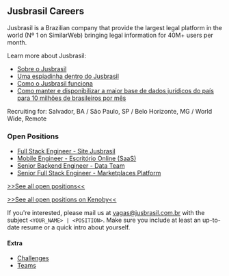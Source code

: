 ## Jusbrasil Careers

Jusbrasil is a Brazilian company that provide the largest legal platform in the world (Nº 1 on SimilarWeb) bringing legal information for 40M+ users per month.

Learn more about Jusbrasil:
* [Sobre o Jusbrasil](https://jusbrasil.jusbrasil.com.br/artigos/111826539/sobre-o-jusbrasil)
* [Uma espiadinha dentro do Jusbrasil](https://danielmurta.jusbrasil.com.br/artigos/383937197/o-o-uma-espiadinha-dentro-do-jusbrasil)
* [Como o Jusbrasil funciona](https://medium.com/jusbrasil-tech/como-o-jusbrasil-funciona-4303f2b1d356)
* [Como manter e disponibilizar a maior base de dados jurídicos do país para 10 milhões de brasileiros por mês](http://qconsp.com/sp2013/node/449.html)

Recruiting for: Salvador, BA / São Paulo, SP / Belo Horizonte, MG / World Wide, Remote


### Open Positions
- [Full Stack Engineer - Site Jusbrasil](https://jobs.kenoby.com/jusbrasil/job/senior-fullstack-engineer/5cf9980fe7299b487560a34e)
- [Mobile Engineer - Escritório Online (SaaS)](https://jobs.kenoby.com/jusbrasil/job/mobile-engineer/5cf054e594801f4025967e0f)
- [Senior Backend Engineer - Data Team](https://github.com/jusbrasil/careers/blob/tupy/reorg/positions/Senior%20Backend%20Engineer%20-%20Data.md)
- [Senior Full Stack Engineer - Marketplaces Platform](https://github.com/jusbrasil/careers/blob/tupy/reorg/positions/Senior%20Full%20Stack%20Engineer%20-%20Marketplaces.md)


[>>See all open positions<<](positions/)

[>>See all open positions on Kenoby<<](https://jobs.kenoby.com/jusbrasil)

If you're interested, please mail us at vagas@jusbrasil.com.br with the subject `<YOUR_NAME> | <POSITION>`.
Make sure you include at least an up-to-date resume or a quick intro about yourself.

#### Extra

* [Challenges](challenges)
* [Teams](Teams.md)
